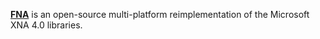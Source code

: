 [**FNA**](https://fna-xna.github.io/) is an open-source multi-platform reimplementation of the Microsoft XNA 4.0 libraries.